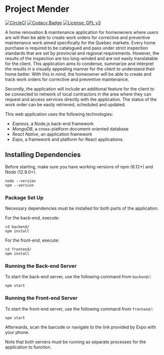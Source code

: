 # Project Mender
[![CircleCI](https://circleci.com/gh/milaroisin/project-mender/tree/master.svg?style=svg)](https://circleci.com/gh/milaroisin/project-mender/tree/master)
[![Codacy Badge](https://api.codacy.com/project/badge/Grade/d3aae514d49b4f6c94b5547755a16e2a)](https://www.codacy.com/manual/milaroisin/project-mender?utm_source=github.com&amp;utm_medium=referral&amp;utm_content=milaroisin/project-mender&amp;utm_campaign=Badge_Grade)
[![License: GPL v3](https://img.shields.io/badge/License-GPLv3-blue.svg)](https://www.gnu.org/licenses/gpl-3.0)

A home renovation & maintenance application for homeowners where users are will then be able to create work orders for corrective and preventive maintenance work aimed specifically for the Quebec markets. Every home purchase is required to be catalogued and pass under strict inspection standards that are set by provincial and regional requirements. However, the results of the inspection are too long-winded and are not easily translatable for the client. This application aims to condense, summarize and interpret the results in a visually appealing manner for the client to understand their home better. With this in mind, the homeowner will be able to create and track work orders for corrective and preventive maintenance.

Secondly, the application will include an additional feature for the client to be connected to network of local contractors in the area where they can request and access services directly with the application. The status of the work order can be easily retrieved, scheduled and updated.

This web application uses the following technologies:

-   _Express_, a Node.js back-end framework
-   _MongoDB_, a cross-platform document-oriented database
-   _React Native_, an application framework
-   _Expo_, a framework and platform for React applications.

## Installing Dependencies

Before starting, make sure you have working versions of npm (6.12+) and Node (12.9.0+).

```shell
node --version
npm --version
```

### Package Set Up

Necessary dependencies must be installed for both parts of the application.

For the back-end, execute:

```shell
cd backend/
npm install
```

For the front-end, execute:

```shell
cd frontend/
npm install
```

### Running the Back-end Server

To start the back-end server, use the following command from `backend/`:

```shell
npm start
```

### Running the Front-end Server

To start the front-end server, use the following command from `frontend/`:

```shell
npm start
```

Afterwards, scan the barcode or navigate to the link provided by Expo with your phone.

Note that both servers must be running as separate processes for the application to function.
